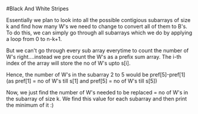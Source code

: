 #Black And White Stripes

Essentially we plan to look into all the possible contigious subarrays of size k and find how many W's we need to change to convert all of them to B's. To do this, we can simply go through all subarrays which we do by applying a loop from 0 to n-k+1.

But we can't go through every sub array everytime to count the number of W's right....instead we pre count the W's as a prefix sum array. The i-th index of the array will store the no of W's upto s[i].

Hence, the number of W's in the subarray 2 to 5 would be pref[5]-pref[1] (as pref[1] = no of W's till s[1] and pref[5] = no of W's till s[5])

Now, we just find the number of W's needed to be replaced = no of W's in the subarray of size k. We find this value for each subarray and then print the minimum of it :)